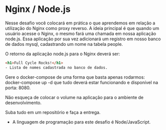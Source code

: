 # Nginx / Node.js

Nesse desafio você colocará em prática o que aprendemos em relação a utilização do Nginx como proxy reverso. A ideia principal é que quando um usuário acesse o Nginx, o mesmo fará uma chamada em nossa aplicação node.js. Essa aplicação por sua vez adicionará um registro em nosso banco de dados mysql, cadastrando um nome na tabela people.

O retorno da aplicação node.js para o Nginx deverá ser:

```html
<h1>Full Cycle Rocks!</h1>
- Lista de nomes cadastrada no banco de dados.
```

Gere o docker-compose de uma forma que basta apenas rodarmos: docker-compose up -d que tudo deverá estar funcionando e disponível na porta: 8080.

Não esqueça de colocar o volume na aplicação para o ambiente de desenvolvimento.

Suba tudo em um repositório e faça a entrega.

- A linguagem de programação para este desafio é Node/JavaScript.
